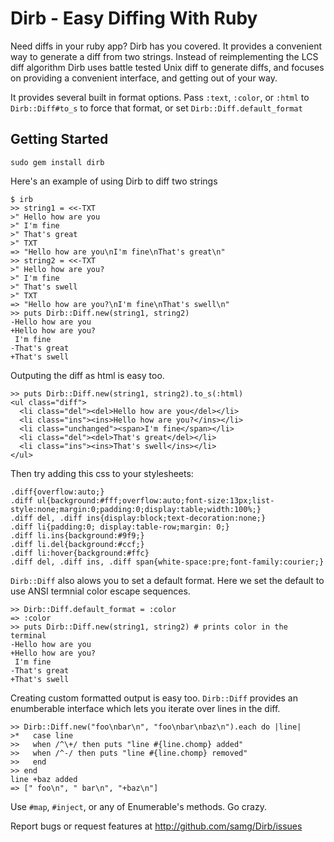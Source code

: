 Dirb - Easy Diffing With Ruby
============================

Need diffs in your ruby app?  Dirb has you covered.  It provides a convenient
way to generate a diff from two strings.  Instead of reimplementing the LCS diff
algorithm Dirb uses battle tested Unix diff to generate diffs, and focuses on
providing a convenient interface, and getting out of your way.

It provides several built in format options.  Pass `:text`, `:color`, or
`:html` to `Dirb::Diff#to_s` to force that format, or set
`Dirb::Diff.default_format`

Getting Started
---------------

    sudo gem install dirb

Here's an example of using Dirb to diff two strings

    $ irb
    >> string1 = <<-TXT
    >" Hello how are you
    >" I'm fine
    >" That's great
    >" TXT
    => "Hello how are you\nI'm fine\nThat's great\n"
    >> string2 = <<-TXT
    >" Hello how are you?
    >" I'm fine
    >" That's swell
    >" TXT
    => "Hello how are you?\nI'm fine\nThat's swell\n"
    >> puts Dirb::Diff.new(string1, string2)
    -Hello how are you
    +Hello how are you?
     I'm fine
    -That's great
    +That's swell

Outputing the diff as html is easy too.

    >> puts Dirb::Diff.new(string1, string2).to_s(:html)
    <ul class="diff">
      <li class="del"><del>Hello how are you</del></li>
      <li class="ins"><ins>Hello how are you?</ins></li>
      <li class="unchanged"><span>I'm fine</span></li>
      <li class="del"><del>That's great</del></li>
      <li class="ins"><ins>That's swell</ins></li>
    </ul>

Then try adding this css to your stylesheets:

    .diff{overflow:auto;}
    .diff ul{background:#fff;overflow:auto;font-size:13px;list-style:none;margin:0;padding:0;display:table;width:100%;}
    .diff del, .diff ins{display:block;text-decoration:none;}
    .diff li{padding:0; display:table-row;margin: 0;}
    .diff li.ins{background:#9f9;}
    .diff li.del{background:#ccf;}
    .diff li:hover{background:#ffc}
    .diff del, .diff ins, .diff span{white-space:pre;font-family:courier;}

`Dirb::Diff` also alows you to set a default format.  Here we set the default to
use ANSI termnial color escape sequences.

    >> Dirb::Diff.default_format = :color
    => :color
    >> puts Dirb::Diff.new(string1, string2) # prints color in the terminal
    -Hello how are you
    +Hello how are you?
     I'm fine
    -That's great
    +That's swell


Creating custom formatted output is easy too.  `Dirb::Diff` provides an
enumberable interface which lets you iterate over lines in the diff.

    >> Dirb::Diff.new("foo\nbar\n", "foo\nbar\nbaz\n").each do |line|
    >*   case line
    >>   when /^\+/ then puts "line #{line.chomp} added"
    >>   when /^-/ then puts "line #{line.chomp} removed"
    >>   end
    >> end
    line +baz added
    => [" foo\n", " bar\n", "+baz\n"]

Use `#map`, `#inject`, or any of Enumerable's methods.  Go crazy.

Report bugs or request features at http://github.com/samg/Dirb/issues

